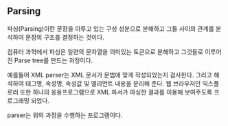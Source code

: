## Parsing

파싱(Parsing)이란 문장을 이루고 있는 구성 성분으로 분해하고 그들 사이의 관계를 분석하여 문장의 구조를 결정하는 것이다.

컴퓨터 과학에서 파싱은 일련의 문자열을 의미있는 토큰으로 분해하고 그것들로 이루어진 Parse tree를 만드는 과정이다.

예를들어 XML parser는 XML 문서가 문법에 맞게 작성되었는지 검사한다. 그리고 해석하여 태그명, 속성명, 속성값 및 엘리먼트 내용을 분리해 준다. 웹 브라우저인 익스플로러 또한 하나의 응용프로그램으로 XML 파서가 파싱한 결과를 이용해 보여주도록 프로그래밍 되었다.

parser는 위의 과정을 수행하는 프로그램이다.